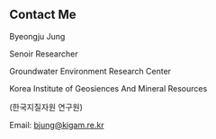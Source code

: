 ## Contact Me 

Byeongju Jung

Senoir Researcher

Groundwater Environment Research Center

Korea Institute of Geosiences And Mineral Resources

(한국지질자원 연구원)

Email: bjung@kigam.re.kr
